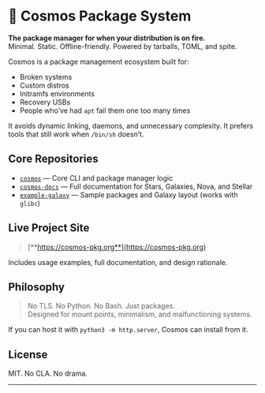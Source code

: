 # 🌌 Cosmos Package System

**The package manager for when your distribution is on fire.**  
Minimal. Static. Offline-friendly. Powered by tarballs, TOML, and spite.

Cosmos is a package management ecosystem built for:
- Broken systems
- Custom distros
- Initramfs environments
- Recovery USBs
- People who’ve had `apt` fail them one too many times

It avoids dynamic linking, daemons, and unnecessary complexity. It prefers tools that still work when `/bin/sh` doesn’t.

## Core Repositories

- [`cosmos`](https://github.com/cosmospkg/cosmos) — Core CLI and package manager logic
- [`cosmos-docs`](https://github.com/cosmospkg/cosmos-docs) — Full documentation for Stars, Galaxies, Nova, and Stellar
- [`example-galaxy`](https://github.com/cosmospkg/example-galaxy) — Sample packages and Galaxy layout (works with `glibc`)

## Live Project Site

> [**https://cosmos-pkg.org**](https://cosmos-pkg.org)

Includes usage examples, full documentation, and design rationale.

## Philosophy

> No TLS. No Python. No Bash. Just packages.  
> Designed for mount points, minimalism, and malfunctioning systems.

If you can host it with `python3 -m http.server`, Cosmos can install from it.

## License

MIT. No CLA. No drama.

---

